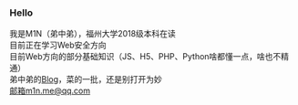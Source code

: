 ### Hello
我是M1N（弟中弟），福州大学2018级本科在读        
目前正在学习Web安全方向        
目前Web方向的部分基础知识（JS、H5、PHP、Python啥都懂一点，啥也不精通）        
弟中弟的[Blog](http://blog.m1n.me/)，菜的一批，还是别打开为妙         
邮箱m1n.me@qq.com
